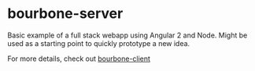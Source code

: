 bourbone-server
================================================================
Basic example of a full stack webapp using Angular 2 and Node. Might be used as a starting point to quickly prototype a new idea.

For more details, check out [bourbone-client](https://github.com/cguillemette/bourbone-client)
